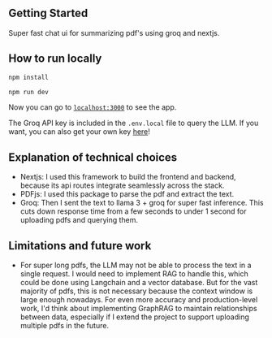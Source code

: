 ## Getting Started

Super fast chat ui for summarizing pdf's using groq and nextjs.

## How to run locally

```bash
npm install

npm run dev
```

Now you can go to [`localhost:3000`](http://localhost:3000/) to see the app.

The Groq API key is included in the `.env.local` file to query the LLM. If you want, you can also get your own key [here](https://console.groq.com/keys)!

## Explanation of technical choices

- Nextjs: I used this framework to build the frontend and backend, because its api routes integrate seamlessly across the stack.
- PDFjs: I used this package to parse the pdf and extract the text.
- Groq: Then I sent the text to llama 3 + groq for super fast inference. This cuts down response time from a few seconds to under 1 second for uploading pdfs and querying them.

## Limitations and future work

- For super long pdfs, the LLM may not be able to process the text in a single request. I would need to implement RAG to handle this, which could be done using Langchain and a vector database. But for the vast majority of pdfs, this is not necessary because the context window is large enough nowadays. For even more accuracy and production-level work, I'd think about implementing GraphRAG to maintain relationships between data, especially if I extend the project to support uploading multiple pdfs in the future.